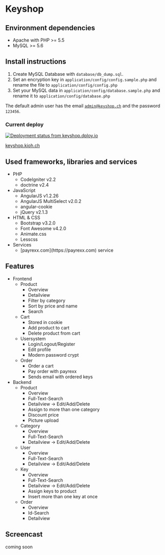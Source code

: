 Keyshop
===================================

## Environment dependencies
* Apache with PHP >= 5.5
* MySQL >= 5.6

## Install instructions

1. Create MySQL Database with <code>database/db_dump.sql</code>.
2. Set an encryption key in <code>application/config/config.sample.php</code> and rename the file to <code>application/config/config.php</code>
3. Set your MySQL data in <code>application/config/database.sample.php</code> and rename it to <code>application/config/database.php</code>


The default admin user has the email <code>admin@keyshop.ch</code> and the password <code>123456</code>.

### Current deploy

[![Deployment status from keyshop.dploy.io](https://keyshop.dploy.io/badge/88313865858892/12347.png)](http://keyshop.dploy.io)

[keyshop.kioh.ch](http://keyshop.kioh.ch)

## Used frameworks, libraries and services

<ul>
    <li>PHP
        <ul>
            <li>CodeIgniter v2.2</li>
            <li>doctrine v2.4</li>
        </ul>
    </li>
    <li>JavaScript
        <ul>
            <li>AngularJS v1.2.26</li>
            <li>AngularJS MultiSelect v2.0.2</li>
            <li>angular-cookie</li>
            <li>jQuery v2.1.3</li>
        </ul>
    </li>
    <li>HTML & CSS
        <ul>
            <li>Bootstrap v3.2.0</li>
            <li>Font Awesome v4.2.0</li>
            <li>Animate.css</li>
            <li>Lesscss</li>
        </ul>
    </li>
    <li>Services
        <ul>
            <li>[payrexx.com](https://payrexx.com) service</li>
        </ul>
    </li>
</ul>

## Features

<ul>
    <li>Frontend
        <ul>
            <li>Product
                <ul>
                    <li>Overview</li>
                    <li>Detailview</li>
                    <li>Filter by category</li>
                    <li>Sort by price and name</li>
                    <li>Search</li>
                </ul>
            </li>
            <li>Cart
                <ul>
                    <li>Stored in cookie</li>
                    <li>Add product to cart</li>
                    <li>Delete product from cart</li>
                </ul>
            </li>
            <li>Usersystem
                <ul>
                    <li>Login/Logout/Register</li>
                    <li>Edit profile</li>
                    <li>Modern password crypt</li>
                </ul>
            </li>
            <li>Order
                <ul>
                    <li>Order a cart</li>
                    <li>Pay order with payrexx</li>
                    <li>Sends email with ordered keys</li>
                </ul>
            </li>
        </ul>
    </li>
    <li>Backend
        <ul>
            <li>Product
                <ul>
                    <li>Overview</li>
                    <li>Full-Text-Search</li>
                    <li>Detailview -> Edit/Add/Delete</li>
                    <li>Assign to more than one category</li>
                    <li>Discount price</li>
                    <li>Picture upload</li>
                </ul>
            </li>
            <li>Category
                <ul>
                    <li>Overview</li>
                    <li>Full-Text-Search</li>
                    <li>Detailview -> Edit/Add/Delete</li>
                </ul>
            </li>
            <li>User
                <ul>
                    <li>Overview</li>
                    <li>Full-Text-Search</li>
                    <li>Detailview -> Edit/Add/Delete</li>
                </ul>
            </li>
            <li>Key
                <ul>
                    <li>Overview</li>
                    <li>Full-Text-Search</li>
                    <li>Detailview -> Edit/Add/Delete</li>
                    <li>Assign keys to product</li>
                    <li>Insert more than one key at once</li>
                </ul>
            </li>
            <li>Order
                <ul>
                    <li>Overview</li>
                    <li>Id-Search</li>
                    <li>Detailview</li>
                </ul>
            </li>
        </ul>
    </li>
</ul>

## Screencast

coming soon
